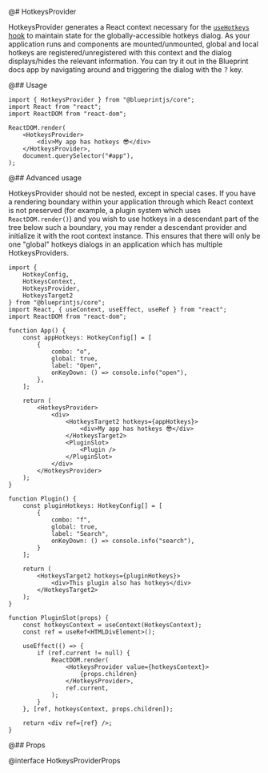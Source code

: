 @# HotkeysProvider

HotkeysProvider generates a React context necessary for the [`useHotkeys` hook](#core/hooks/use-hotkeys)
to maintain state for the globally-accessible hotkeys dialog. As your application runs and components
are mounted/unmounted, global and local hotkeys are registered/unregistered with this context and
the dialog displays/hides the relevant information. You can try it out in the Blueprint docs app
by navigating around and triggering the dialog with the <kbd>?</kbd> key.

@## Usage

```tsx
import { HotkeysProvider } from "@blueprintjs/core";
import React from "react";
import ReactDOM from "react-dom";

ReactDOM.render(
    <HotkeysProvider>
        <div>My app has hotkeys 😎</div>
    </HotkeysProvider>,
    document.querySelector("#app"),
);
```

@## Advanced usage

HotkeysProvider should not be nested, except in special cases. If you have a rendering boundary within your application
through which React context is not preserved (for example, a plugin system which uses `ReactDOM.render()`) and you wish
to use hotkeys in a descendant part of the tree below such a boundary, you may render a descendant provider and initialize
it with the root context instance. This ensures that there will only be one "global" hotkeys dialogs in an application
which has multiple HotkeysProviders.

```tsx
import {
    HotkeyConfig,
    HotkeysContext,
    HotkeysProvider,
    HotkeysTarget2
} from "@blueprintjs/core";
import React, { useContext, useEffect, useRef } from "react";
import ReactDOM from "react-dom";

function App() {
    const appHotkeys: HotkeyConfig[] = [
        {
            combo: "o",
            global: true,
            label: "Open",
            onKeyDown: () => console.info("open"),
        },
    ];

    return (
        <HotkeysProvider>
            <div>
                <HotkeysTarget2 hotkeys={appHotkeys}>
                    <div>My app has hotkeys 😎</div>
                </HotkeysTarget2>
                <PluginSlot>
                    <Plugin />
                </PluginSlot>
            </div>
        </HotkeysProvider>
    );
}

function Plugin() {
    const pluginHotkeys: HotkeyConfig[] = [
        {
            combo: "f",
            global: true,
            label: "Search",
            onKeyDown: () => console.info("search"),
        }
    ];

    return (
        <HotkeysTarget2 hotkeys={pluginHotkeys}>
            <div>This plugin also has hotkeys</div>
        </HotkeysTarget2>
    );
}

function PluginSlot(props) {
    const hotkeysContext = useContext(HotkeysContext);
    const ref = useRef<HTMLDivElement>();

    useEffect(() => {
        if (ref.current != null) {
            ReactDOM.render(
                <HotkeysProvider value={hotkeysContext}>
                    {props.children}
                </HotkeysProvider>,
                ref.current,
            );
        }
    }, [ref, hotkeysContext, props.children]);

    return <div ref={ref} />;
}
```

@## Props

@interface HotkeysProviderProps
